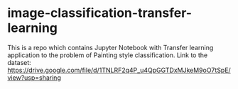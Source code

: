 # image-classification-transfer-learning
This is a repo which contains Jupyter Notebook with Transfer learning application to the problem of Painting style classification.
Link to the dataset:
https://drive.google.com/file/d/1TNLRF2q4P_u4QpGGTDxMJkeM9oO7tSpE/view?usp=sharing 
